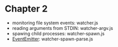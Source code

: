 # Chapter 2

* monitoring file system events: watcher.js
* reading arguments from STDIN: watcher-argv.js
* spawing child processes: watcher-spawn.js
* [EventEmitter](http://nodejs.org/api/events.html#events_class_events_eventemitter): watcher-spawn-parse.js


